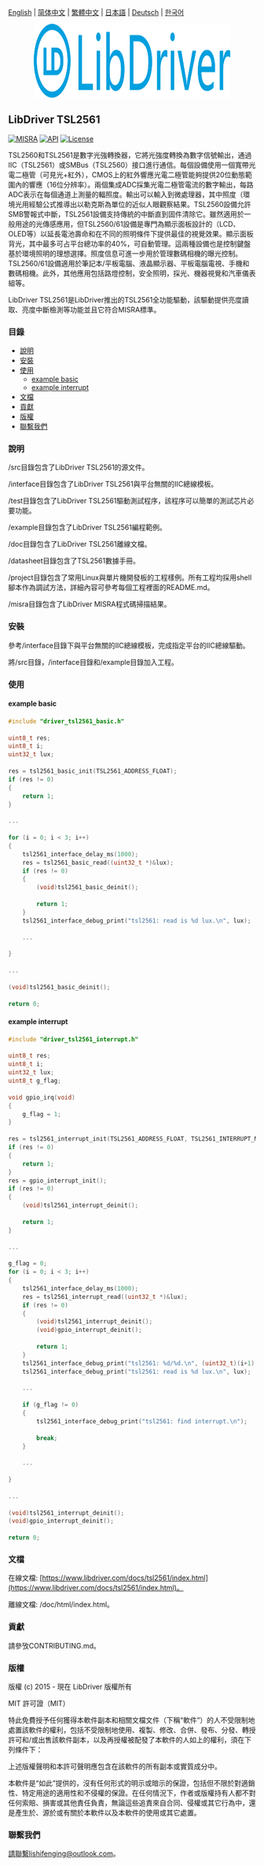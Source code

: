 [English](/README.md) | [ 简体中文](/README_zh-Hans.md) | [繁體中文](/README_zh-Hant.md) | [日本語](/README_ja.md) | [Deutsch](/README_de.md) | [한국어](/README_ko.md)

<div align=center>
<img src="/doc/image/logo.svg" width="400" height="150"/>
</div>

## LibDriver TSL2561

[![MISRA](https://img.shields.io/badge/misra-compliant-brightgreen.svg)](/misra/README.md) [![API](https://img.shields.io/badge/api-reference-blue.svg)](https://www.libdriver.com/docs/tsl2561/index.html) [![License](https://img.shields.io/badge/license-MIT-brightgreen.svg)](/LICENSE)

TSL2560和TSL2561是數字光強轉換器，它將光強度轉換為數字信號輸出，通過IIC（TSL2561）或SMBus（TSL2560）接口進行通信。每個設備使用一個寬帶光電二極管（可見光+紅外），CMOS上的紅外響應光電二極管能夠提供20位動態範圍內的響應（16位分辨率）。兩個集成ADC採集光電二極管電流的數字輸出，每路ADC表示在每個通道上測量的輻照度。輸出可以輸入到微處理器，其中照度（環境光用經驗公式推導出以勒克斯為單位的近似人眼觀察結果。TSL2560設備允許SMB警報式中斷，TSL2561設備支持傳統的中斷直到固件清除它。雖然適用於一般用途的光傳感應用，但TSL2560/61設備是專門為顯示面板設計的（LCD、OLED等）以延長電池壽命和在不同的照明條件下提供最佳的視覺效果。顯示面板背光，其中最多可占平台總功率的40%，可自動管理。這兩種設備也是控制鍵盤基於環境照明的理想選擇。照度信息可進一步用於管理數碼相機的曝光控制。TSL2560/61設備適用於筆記本/平板電腦、液晶顯示器、平板電腦電視、手機和數碼相機。此外，其他應用包括路燈控制，安全照明，採光、機器視覺和汽車儀表組等。

LibDriver TSL2561是LibDriver推出的TSL2561全功能驅動，該驅動提供亮度讀取、亮度中斷檢測等功能並且它符合MISRA標準。

### 目錄

  - [說明](#說明)
  - [安裝](#安裝)
  - [使用](#使用)
    - [example basic](#example-basic)
    - [example interrupt](#example-interrupt)
  - [文檔](#文檔)
  - [貢獻](#貢獻)
  - [版權](#版權)
  - [聯繫我們](#聯繫我們)

### 說明

/src目錄包含了LibDriver TSL2561的源文件。

/interface目錄包含了LibDriver TSL2561與平台無關的IIC總線模板。

/test目錄包含了LibDriver TSL2561驅動測試程序，該程序可以簡單的測試芯片必要功能。

/example目錄包含了LibDriver TSL2561編程範例。

/doc目錄包含了LibDriver TSL2561離線文檔。

/datasheet目錄包含了TSL2561數據手冊。

/project目錄包含了常用Linux與單片機開發板的工程樣例。所有工程均採用shell腳本作為調試方法，詳細內容可參考每個工程裡面的README.md。

/misra目錄包含了LibDriver MISRA程式碼掃描結果。

### 安裝

參考/interface目錄下與平台無關的IIC總線模板，完成指定平台的IIC總線驅動。

將/src目錄，/interface目錄和/example目錄加入工程。

### 使用

#### example basic

```C
#include "driver_tsl2561_basic.h"

uint8_t res;
uint8_t i;
uint32_t lux;

res = tsl2561_basic_init(TSL2561_ADDRESS_FLOAT);
if (res != 0)
{
    return 1;
}

...

for (i = 0; i < 3; i++)
{
    tsl2561_interface_delay_ms(1000);
    res = tsl2561_basic_read((uint32_t *)&lux);
    if (res != 0)
    {
        (void)tsl2561_basic_deinit();

        return 1;
    }
    tsl2561_interface_debug_print("tsl2561: read is %d lux.\n", lux);

    ...
    
}

...

(void)tsl2561_basic_deinit();

return 0;
```

#### example interrupt

```C
#include "driver_tsl2561_interrupt.h"

uint8_t res;
uint8_t i;
uint32_t lux;
uint8_t g_flag;

void gpio_irq(void)
{
    g_flag = 1;
}

res = tsl2561_interrupt_init(TSL2561_ADDRESS_FLOAT, TSL2561_INTERRUPT_MODE_EVERY_ADC_CYCLE, 10, 100);
if (res != 0)
{
    return 1;
}
res = gpio_interrupt_init();
if (res != 0)
{
    (void)tsl2561_interrupt_deinit();

    return 1;
}

...

g_flag = 0;
for (i = 0; i < 3; i++)
{
    tsl2561_interface_delay_ms(1000);
    res = tsl2561_interrupt_read((uint32_t *)&lux);
    if (res != 0)
    {
        (void)tsl2561_interrupt_deinit();
        (void)gpio_interrupt_deinit();

        return 1;
    }
    tsl2561_interface_debug_print("tsl2561: %d/%d.\n", (uint32_t)(i+1), (uint32_t)times);
    tsl2561_interface_debug_print("tsl2561: read is %d lux.\n", lux);

    ...
    
    if (g_flag != 0)
    {
        tsl2561_interface_debug_print("tsl2561: find interrupt.\n");

        break;
    }
    
    ...

}

...

(void)tsl2561_interrupt_deinit();
(void)gpio_interrupt_deinit();

return 0;
```

### 文檔

在線文檔: [https://www.libdriver.com/docs/tsl2561/index.html](https://www.libdriver.com/docs/tsl2561/index.html)。

離線文檔: /doc/html/index.html。

### 貢獻

請參攷CONTRIBUTING.md。

### 版權

版權 (c) 2015 - 現在 LibDriver 版權所有

MIT 許可證（MIT）

特此免費授予任何獲得本軟件副本和相關文檔文件（下稱“軟件”）的人不受限制地處置該軟件的權利，包括不受限制地使用、複製、修改、合併、發布、分發、轉授許可和/或出售該軟件副本，以及再授權被配發了本軟件的人如上的權利，須在下列條件下：

上述版權聲明和本許可聲明應包含在該軟件的所有副本或實質成分中。

本軟件是“如此”提供的，沒有任何形式的明示或暗示的保證，包括但不限於對適銷性、特定用途的適用性和不侵權的保證。在任何情況下，作者或版權持有人都不對任何索賠、損害或其他責任負責，無論這些追責來自合同、侵權或其它行為中，還是產生於、源於或有關於本軟件以及本軟件的使用或其它處置。

### 聯繫我們

請聯繫lishifenging@outlook.com。